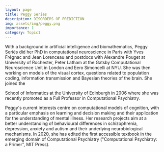 ```yaml
---
layout: page
title: Peggy Series
description: DISORDERS OF PREDICTION
img: assets/img/peggy.png
importance: 1
category: Topic1
---
```

With a background in artificial intelligence and biomathematics, Peggy Seriès did her PhD in computational neuroscience in Paris with Yves Frégnac and Jean Lorenceau and postdocs with Alexandre Pouget at University of Rochester, Peter Latham at the Gatsby Computational Neuroscience Unit in London and Eero Simoncelli at NYU. She was then working on models of the visual cortex, questions related to population coding, information transmission and Bayesian theories of the brain. She joined the

School of Informatics at the University of Edinburgh in 2006 where she was recently promoted as a Full Professor in Computational Psychiatry.

Peggy's current interests centre on computational models of cognition, with a particular emphasis on learning and decision making and their application for the understanding of mental illness. Her research projects aim at a better understanding of behavioural differences in schizophrenia, depression, anxiety and autism and their underlying neurobiological mechanisms. In 2020, she has edited the first accessible textbook in the emerging domain of Computational Psychiatry ("Computational Psychiatry: a Primer", MIT Press).
